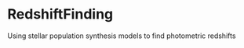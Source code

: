 RedshiftFinding
===============

Using stellar population synthesis models to find photometric redshifts
